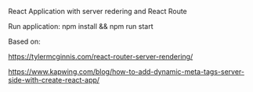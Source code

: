 React Application with server redering and React Route

Run application: npm install && npm run start

Based on:

https://tylermcginnis.com/react-router-server-rendering/

https://www.kapwing.com/blog/how-to-add-dynamic-meta-tags-server-side-with-create-react-app/